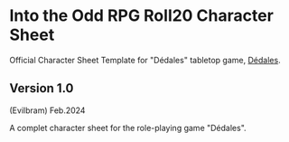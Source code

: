 # Into the Odd RPG Roll20 Character Sheet

Official Character Sheet Template for "Dédales" tabletop game, [Dédales](https://www.les12singes.com/).

## Version 1.0

(Evilbram) Feb.2024

A complet character sheet for the role-playing game "Dédales".

